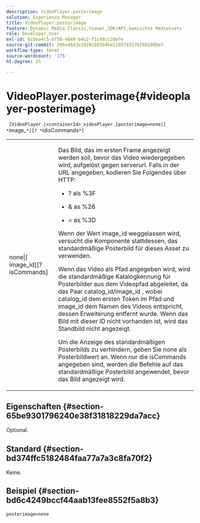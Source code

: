 ```yaml
---
description: VideoPlayer.posterimage
solution: Experience Manager
title: VideoPlayer.posterimage
feature: Dynamic Media Classic,Viewer,SDK/API,Gemischte Mediensets
role: Developer,User
exl-id: bcbba4c5-b758-4049-b4c2-f1c48cc2de7e
source-git-commit: 206e4643e3926cb85b4be2189743578f88180be7
workflow-type: tm+mt
source-wordcount: '175'
ht-degree: 2%

---
```


# VideoPlayer.posterimage{#videoplayer-posterimage}

` [VideoPlayer.|<containerId>_videoPlayer.]posterimage=none|[ *`image_`*][? *`idisCommands`*]`

<table id="table_AE7AAFA9B4374E31B51D06511EB96401"> 
 <tbody> 
  <tr> 
   <td colname="col1"> <p> <span class="codeph"> none|[<span class="varname"> image_id</span>][?<span class="varname"> isCommands</span>]</span> </p> </td> 
   <td colname="col2"> <p> Das Bild, das im ersten Frame angezeigt werden soll, bevor das Video wiedergegeben wird, aufgelöst gegen <span class="codeph"> serverurl</span>. Falls in der URL angegeben, kodieren Sie Folgendes über HTTP: </p> <p> 
     <ul id="ul_B38A687CEFE64C68A0B2C227A68A458F"> 
      <li id="li_E7AE1BDAC17E49E0B7ACF89C5C0529F0"> <p> <span class="codeph"> ?</span> als  <span class="codeph"> %3F</span> </p> </li> 
      <li id="li_391CCF067F734480B2B4AFC9760C479A"> <p> <span class="codeph"> &amp;</span> as  <span class="codeph"> %26</span> </p> </li> 
      <li id="li_6824B66A55554C5A8B12874DCF5BFAEE"> <p> <span class="codeph"> =</span> as  <span class="codeph"> %3D</span> </p> </li> 
     </ul> </p> <p>Wenn der Wert <span class="codeph"><span class="varname"> image_id</span></span> weggelassen wird, versucht die Komponente stattdessen, das standardmäßige Posterbild für dieses Asset zu verwenden. </p> <p>Wenn das Video als Pfad angegeben wird, wird die standardmäßige Katalogkennung für Posterbilder aus dem Videopfad abgeleitet, da das Paar <span class="codeph"> catalog_id/image_id</span> , wobei <span class="codeph"> catalog_id</span> dem ersten Token im Pfad und <span class="codeph"> image_id</span> dem Namen des Videos entspricht, dessen Erweiterung entfernt wurde. Wenn das Bild mit dieser ID nicht vorhanden ist, wird das Standbild nicht angezeigt. </p> <p>Um die Anzeige des standardmäßigen Posterbilds zu verhindern, geben Sie <span class="codeph"> none</span> als Posterbildwert an. Wenn nur die <span class="codeph"><span class="varname"> isCommands</span></span> angegeben sind, werden die Befehle auf das standardmäßige Posterbild angewendet, bevor das Bild angezeigt wird. </p> </td> 
  </tr> 
 </tbody> 
</table>

## Eigenschaften {#section-65be9301796240e38f31818229da7acc}

Optional.

## Standard {#section-bd374ffc5182484faa77a7a3c8fa70f2}

Keine.

## Beispiel {#section-bd6c4249bccf44aab13fee8552f5a8b3}

`posterimage=none`
